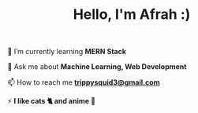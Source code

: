 <h1 align="center">Hello, I'm Afrah :)</h1>

<br>


  🌱 I’m currently learning **MERN Stack**

  💬 Ask me about **Machine Learning, Web Development**

  📫 How to reach me **trippysquid3@gmail.com**

 ⚡ **I like cats 🐈 and anime 👾**

<p align="left">
</p>
